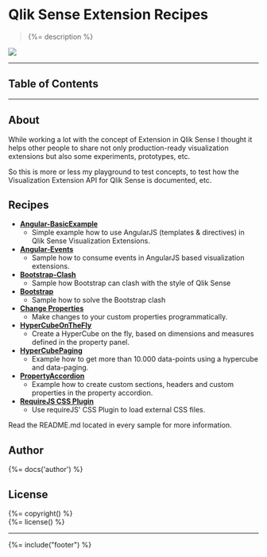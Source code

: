 # Qlik Sense Extension Recipes
> {%= description %}  

![](http://branch-badge.herokuapp.com/)

---
## Table of Contents
<!-- toc -->

---
## About

While working a lot with the concept of Extension in Qlik Sense I thought it helps other people to share not only production-ready visualization extensions but also some experiments, prototypes, etc.

So this is more or less my playground to test concepts, to test how the Visualization Extension API for Qlik Sense is documented, etc.

## Recipes

* **[Angular-BasicExample](https://github.com/stefanwalther/qsExtensionPlayground/tree/master/Angular-BasicExample)**
	* Simple example how to use AngularJS (templates & directives) in Qlik Sense Visualization Extensions.
* **[Angular-Events](https://github.com/stefanwalther/qsExtensionPlayground/tree/master/Angular-Events)**
	* Sample how to consume events in AngularJS based visualization extensions.
* **[Bootstrap-Clash](https://github.com/stefanwalther/qsExtensionPlayground/tree/master/Bootstrap-Clash)**
	* Sample how Bootstrap can clash with the style of Qlik Sense
* **[Bootstrap](https://github.com/stefanwalther/qsExtensionPlayground/tree/master/Bootstrap)**
	* Sample how to solve the Bootstrap clash
* **[Change Properties](https://github.com/stefanwalther/qsExtensionPlayground/tree/master/ChangeProperties)**
	* Make changes to your custom properties programmatically.
* **[HyperCubeOnTheFly](https://github.com/stefanwalther/qsExtensionPlayground/tree/master/HyperCubeOnTheFly)**
	* Create a HyperCube on the fly, based on dimensions and measures defined in the property panel.
* **[HyperCubePaging](https://github.com/stefanwalther/qsExtensionPlayground/tree/master/HyperCubePaging)**
	* Example how to get more than 10.000 data-points using a hypercube and data-paging.
* **[PropertyAccordion](https://github.com/stefanwalther/qsExtensionPlayground/tree/master/PropertyAccordion)**
	* Example how to create custom sections, headers and custom properties in the property accordion.
* **[RequireJS CSS Plugin](https://github.com/stefanwalther/qsExtensionPlayground/tree/master/requirejs-css)**
	* Use requireJS' CSS Plugin to load external CSS files.

Read the README.md located in every sample for more information.

## Author
{%= docs('author') %}

## License
{%= copyright() %}  
{%= license() %}

***

{%= include("footer") %}
